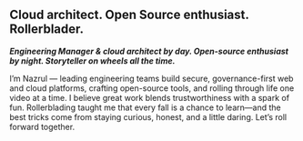 ## Cloud architect. Open Source enthusiast. Rollerblader.

**___Engineering Manager & cloud architect by day. Open-source enthusiast by night. Storyteller on wheels all the time.___**

I’m Nazrul — leading engineering teams build secure, governance-first web and cloud platforms, crafting open-source tools, and rolling through life one video at a time. I believe great work blends trustworthiness with a spark of fun. Rollerblading taught me that every fall is a chance to learn—and the best tricks come from staying curious, honest, and a little daring. Let’s roll forward together.
